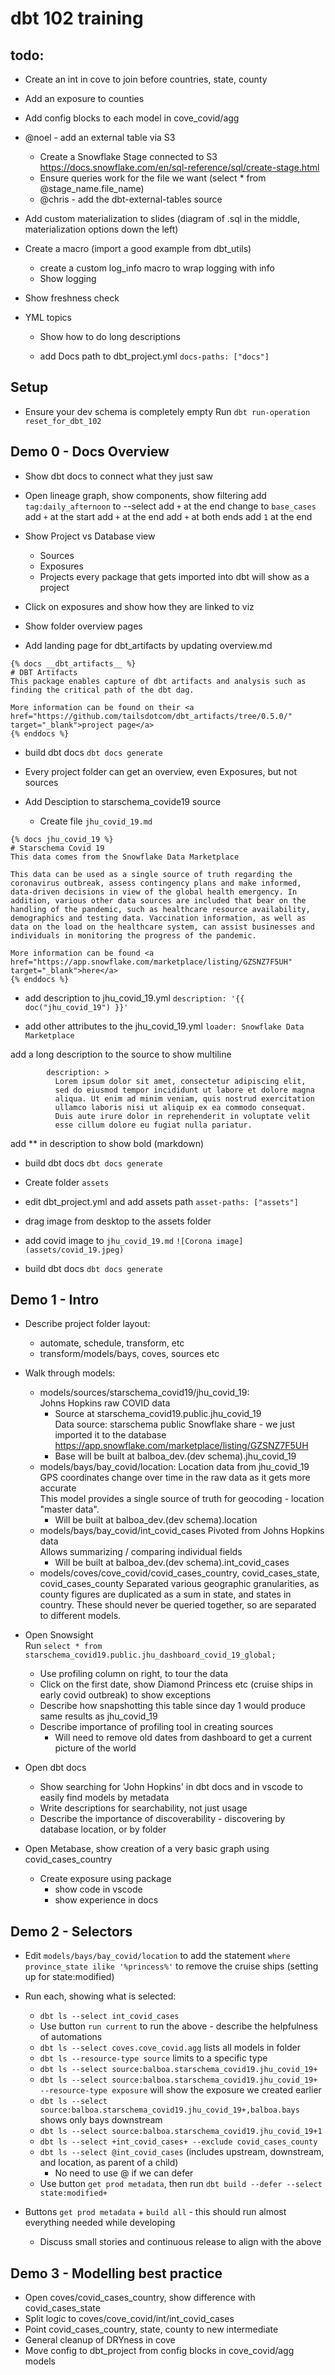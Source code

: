 # dbt 102 training

## todo:
- Create an int in cove to join before countries, state, county
- Add an exposure to counties
- Add config blocks to each model in cove_covid/agg
- @noel - add an external table via S3
    - Create a Snowflake Stage connected to S3 https://docs.snowflake.com/en/sql-reference/sql/create-stage.html
    - Ensure queries work for the file we want (select * from @stage_name.file_name)
    - @chris - add the dbt-external-tables source
- Add custom materialization to slides (diagram of .sql in the middle, materialization options down the left)
- Create a macro (import a good example from dbt_utils)
    - create a custom log_info macro to wrap logging with info
    - Show logging
- Show freshness check

- YML topics
    - Show how to do long descriptions

    - add Docs path to dbt_project.yml
        `docs-paths: ["docs"]`


## Setup
- Ensure your dev schema is completely empty
Run `dbt run-operation reset_for_dbt_102`


## Demo 0 - Docs Overview
- Show dbt docs to connect what they just saw
- Open lineage graph, show components, show filtering 
add `tag:daily_afternoon` to --select
add `+` at the end
change to `base_cases`
add `+` at the start
add `+` at the end
add `+` at both ends
add `1` at the end
- Show Project vs Database view
    - Sources
    - Exposures
    - Projects
        every package that gets imported into dbt will show as a project

- Click on exposures and show how they are linked to viz

- Show folder overview pages
- Add landing page for dbt_artifacts by updating overview.md
```
{% docs __dbt_artifacts__ %}
# DBT Artifacts
This package enables capture of dbt artifacts and analysis such as finding the critical path of the dbt dag.

More information can be found on their <a href="https://github.com/tailsdotcom/dbt_artifacts/tree/0.5.0/" target="_blank">project page</a>
{% enddocs %}
```
- build dbt docs
`dbt docs generate`
- Every project folder can get an overview, even Exposures, but not sources

- Add Desciption to starschema_covide19 source
    - Create file `jhu_covid_19.md`
```
{% docs jhu_covid_19 %}
# Starschema Covid 19
This data comes from the Snowflake Data Marketplace

This data can be used as a single source of truth regarding the coronavirus outbreak, assess contingency plans and make informed, data-driven decisions in view of the global health emergency. In addition, various other data sources are included that bear on the handling of the pandemic, such as healthcare resource availability, demographics and testing data. Vaccination information, as well as data on the load on the healthcare system, can assist businesses and individuals in monitoring the progress of the pandemic.

More information can be found <a href="https://app.snowflake.com/marketplace/listing/GZSNZ7F5UH" target="_blank">here</a>
{% enddocs %}
```

- add description to jhu_covid_19.yml
`description: '{{ doc("jhu_covid_19") }}' `  

- add other attributes to the jhu_covid_19.yml
`loader: Snowflake Data Marketplace`

add a long description to the source to show multiline 
```
        description: >
          Lorem ipsum dolor sit amet, consectetur adipiscing elit, 
          sed do eiusmod tempor incididunt ut labore et dolore magna 
          aliqua. Ut enim ad minim veniam, quis nostrud exercitation 
          ullamco laboris nisi ut aliquip ex ea commodo consequat. 
          Duis aute irure dolor in reprehenderit in voluptate velit 
          esse cillum dolore eu fugiat nulla pariatur.

```
add ** in description to show bold (markdown)

- build dbt docs
`dbt docs generate`

- Create folder `assets`
- edit dbt_project.yml and add assets path
`asset-paths: ["assets"]`
- drag image from desktop to the assets folder
- add covid image to `jhu_covid_19.md`
`![Corona image](assets/covid_19.jpeg)`

- build dbt docs
`dbt docs generate`

## Demo 1 - Intro
- Describe project folder layout:
    - automate, schedule, transform, etc
    - transform/models/bays, coves, sources etc
- Walk through models:
    - models/sources/starschema_covid19/jhu_covid_19:  
        Johns Hopkins raw COVID data
        - Source at starschema_covid19.public.jhu_covid_19  
            Data source: starschema public Snowflake share - we just imported it to the database  
            https://app.snowflake.com/marketplace/listing/GZSNZ7F5UH
        - Base will be built at balboa_dev.(dev schema).jhu_covid_19
    - models/bays/bay_covid/location:
        Location data from jhu_covid_19  
        GPS coordinates change over time in the raw data as it gets more accurate  
        This model provides a single source of truth for geocoding - location "master data".  
        - Will be built at balboa_dev.(dev schema).location
    - models/bays/bay_covid/int_covid_cases
        Pivoted from Johns Hopkins data  
        Allows summarizing / comparing individual fields
        - Will be built at balboa_dev.(dev schema).int_covid_cases
    - models/coves/cove_covid/covid_cases_country, covid_cases_state, covid_cases_county
        Separated various geographic granularities, as county figures are duplicated as a sum in state, and states in country.
        These should never be queried together, so are separated to different models.

- Open Snowsight  
    Run `select * from starschema_covid19.public.jhu_dashboard_covid_19_global;`
    - Use profiling column on right, to tour the data
    - Click on the first date, show Diamond Princess etc (cruise ships in early covid outbreak) to show exceptions
    - Describe how snapshotting this table since day 1 would produce same results as jhu_covid_19
    - Describe importance of profiling tool in creating sources
        - Will need to remove old dates from dashboard to get a current picture of the world
- Open dbt docs
    - Show searching for 'John Hopkins' in dbt docs and in vscode to easily find models by metadata
    - Write descriptions for searchability, not just usage
    - Describe the importance of discoverability - discovering by database location, or by folder
- Open Metabase, show creation of a very basic graph using covid_cases_country
    - Create exposure using package
        - show code in vscode
        - show experience in docs

## Demo 2 - Selectors
- Edit `models/bays/bay_covid/location` to add the statement `where province_state ilike '%princess%'` to remove the cruise ships (setting up for state:modified)
- Run each, showing what is selected:
    - `dbt ls --select int_covid_cases`
    - Use button `run current` to run the above - describe the helpfulness of automations
    - `dbt ls --select coves.cove_covid.agg` lists all models in folder
    - `dbt ls --resource-type source` limits to a specific type
    - `dbt ls --select source:balboa.starschema_covid19.jhu_covid_19+`
    - `dbt ls --select source:balboa.starschema_covid19.jhu_covid_19+ --resource-type exposure` will show the exposure we created earlier
    - `dbt ls --select source:balboa.starschema_covid19.jhu_covid_19+,balboa.bays` shows only bays downstream
    - `dbt ls --select source:balboa.starschema_covid19.jhu_covid_19+1`
    - `dbt ls --select +int_covid_cases+ --exclude covid_cases_county`
    - `dbt ls --select @int_covid_cases` (includes upstream, downstream, and location, as parent of a child)
        - No need to use @ if we can defer
    - Use button `get prod metadata`, then run `dbt build --defer --select state:modified+`
        
- Buttons `get prod metadata` + `build all` - this should run almost everything needed while developing
    - Discuss small stories and continuous release to align with the above


## Demo 3 - Modelling best practice
- Open coves/covid_cases_country, show difference with covid_cases_state
- Split logic to coves/cove_covid/int/int_covid_cases
- Point covid_cases_country, state, county to new intermediate
- General cleanup of DRYness in cove
- Move config to dbt_project from config blocks in cove_covid/agg models